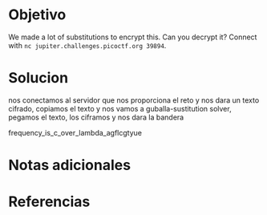 # Objetivo

We made a lot of substitutions to encrypt this. Can you decrypt it? Connect with `nc jupiter.challenges.picoctf.org 39894`.

# Solucion
nos conectamos al servidor que nos proporciona el reto y nos dara un texto cifrado, copiamos el texto y nos vamos a guballa-sustitution solver, pegamos el texto, los ciframos y nos dara la bandera

frequency_is_c_over_lambda_agflcgtyue
# Notas adicionales

# Referencias